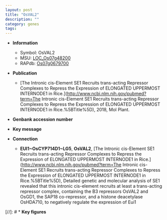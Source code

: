 ```yaml
---
layout: post
title: "OsVAL2"
description: ""
category: genes
tags: 
---
```


* **Information**  
    + Symbol: OsVAL2  
    + MSU: [LOC_Os07g48200](http://rice.uga.edu/cgi-bin/ORF_infopage.cgi?orf=LOC_Os07g48200)  
    + RAPdb: [Os07g0679700](https://rapdb.dna.affrc.go.jp/locus/?name=Os07g0679700)  

* **Publication**  
    + [The Intronic cis-Element SE1 Recruits trans-acting Repressor Complexes to Repress the Expression of ELONGATED UPPERMOST INTERNODE1 in Rice.](http://www.ncbi.nlm.nih.gov/pubmed?term=The Intronic cis-Element SE1 Recruits trans-acting Repressor Complexes to Repress the Expression of ELONGATED UPPERMOST INTERNODE1 in Rice.%5BTitle%5D), 2018, Mol Plant.

* **Genbank accession number**  

* **Key message**  

* **Connection**  
    + __EUI1~OsCYP714D1~LG5__, __OsVAL2__, [The Intronic cis-Element SE1 Recruits trans-acting Repressor Complexes to Repress the Expression of ELONGATED UPPERMOST INTERNODE1 in Rice.](http://www.ncbi.nlm.nih.gov/pubmed?term=The Intronic cis-Element SE1 Recruits trans-acting Repressor Complexes to Repress the Expression of ELONGATED UPPERMOST INTERNODE1 in Rice.%5BTitle%5D),  Detailed genetic and molecular analysis of SE1 revealed that this intronic cis-element recruits at least a trans-acting repressor complex, containing the B3 repressors OsVAL2 and OsGD1, the SAP18 co-repressor, and a histone deacetylase OsHDA710, to negatively regulate the expression of Eui1

[//]: # * **Key figures**  


